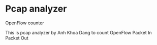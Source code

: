 # Pcap analyzer
 OpenFlow counter

This is pcap analyzer by Anh Khoa Dang to count OpenFlow Packet In Packet Out